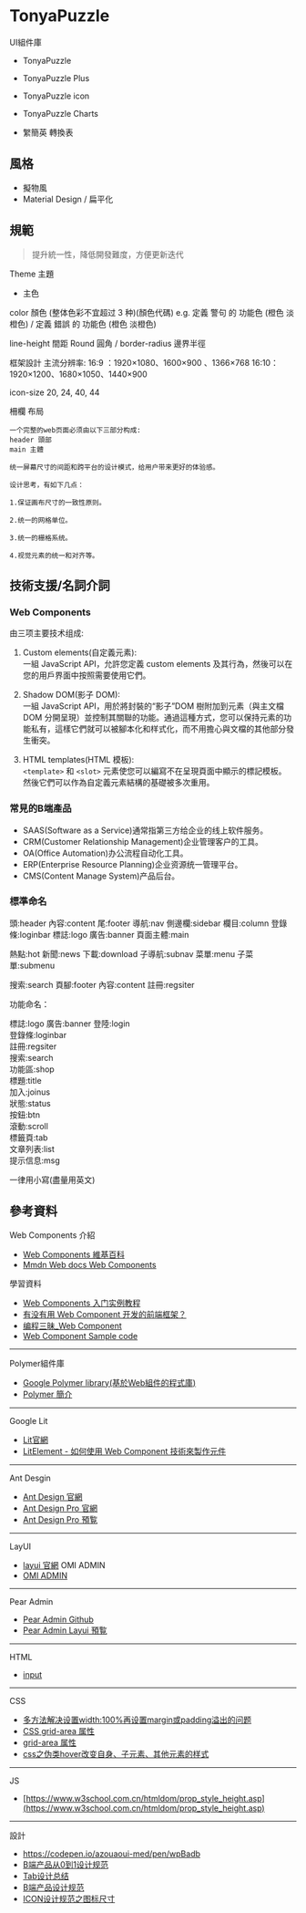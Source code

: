 # TonyaPuzzle
UI組件庫
- TonyaPuzzle
- TonyaPuzzle Plus
- TonyaPuzzle icon
- TonyaPuzzle Charts

- 䌓簡英 轉換表

## 風格
- 擬物風
- Material Design / 扁平化

## 規範
> 提升統一性，降低開發難度，方便更新迭代

Theme 主題 
- 主色

color 顏色 (整体色彩不宜超过 3 种)(顏色代碼)
e.g. 定義 警句 的 功能色 (橙色 淡橙色) / 定義 錯誤 的 功能色 (橙色 淡橙色)

line-height 間距
Round 圓角 / border-radius 邊界半徑

框架設計
主流分辨率:
16:9 ：1920×1080、1600×900 、1366×768
16:10：1920×1200、1680×1050、1440×900

icon-size
20, 24, 40, 44

柵欄
布局
```
一个完整的web页面必须由以下三部分构成:
header 頭部
main 主體

统一屏幕尺寸的间距和跨平台的设计模式，给用户带来更好的体验感。

设计思考，有如下几点：

1.保证画布尺寸的一致性原则。

2.统一的网格单位。

3.统一的栅格系统。

4.视觉元素的统一和对齐等。

```

## 技術支援/名詞介詞
### Web Components
由三项主要技术组成:
1. Custom elements(自定義元素):  
一組 JavaScript API，允許您定義 custom elements 及其行為，然後可以在您的用戶界面中按照需要使用它們。

2. Shadow DOM(影子 DOM):  
一組 JavaScript API，用於將封裝的“影子”DOM 樹附加到元素（與主文檔 DOM 分開呈現）並控制其關聯的功能。通過這種方式，您可以保持元素的功能私有，這樣它們就可以被腳本化和样式化，而不用擔心與文檔的其他部分發生衝突。

3. HTML templates(HTML 模板):  
`<template>` 和 `<slot>` 元素使您可以編寫不在呈現頁面中顯示的標記模板。
然後它們可以作為自定義元素結構的基礎被多次重用。

### 常見的B端產品
- SAAS(Software as a Service)通常指第三方给企业的线上软件服务。
- CRM(Customer Relationship Management)企业管理客户的工具。
- OA(Office Automation)办公流程自动化工具。
- ERP(Enterprise Resource Planning)企业资源统一管理平台。
- CMS(Content Manage System)产品后台。

### 標準命名
頭:header
內容:content
尾:footer
導航:nav
側邊欄:sidebar
欄目:column
登錄條:loginbar
標誌:logo
廣告:banner
頁面主體:main 

熱點:hot
新聞:news
下載:download
子導航:subnav
菜單:menu
子菜單:submenu 

搜索:search
頁腳:footer
內容:content
註冊:regsiter 

功能命名：

標誌:logo
廣告:banner
登陸:login   
登錄條:loginbar  
註冊:regsiter   
搜索:search  
功能區:shop   
標題:title        
加入:joinus  
狀態:status   
按鈕:btn   
滾動:scroll   
標籤頁:tab   
文章列表:list   
提示信息:msg

一律用小寫(盡量用英文)


## 參考資料
Web Components 介紹
- [Web Components 維基百科](https://zh.wikipedia.org/zh-tw/Web%E7%BB%84%E4%BB%B6)
- [Mmdn Web docs Web Components](https://developer.mozilla.org/zh-CN/docs/Web/Web_Components)

學習資料
- [Web Components 入门实例教程](https://www.ruanyifeng.com/blog/2019/08/web_components.html)
- [有没有用 Web Component 开发的前端框架？](https://www.zhihu.com/question/449639542)
- [编程三昧_Web Component](https://cloud.tencent.com/developer/user/8730813)
- [Web Component Sample code](https://stackblitz.com/edit/lit-element-todoapp?file=index.html,todo-input.ts,todo-items.ts)
---
Polymer組件庫
- [Google Polymer library(基於Web組件的程式庫)](https://polymer-library.polymer-project.org/3.0/docs/devguide/feature-overview)
- [Polymer 簡介](https://ithelp.ithome.com.tw/articles/10156148)
---
Google Lit
- [Lit官網](https://lit.dev/)
- [LitElement - 如何使用 Web Component 技術來製作元件](https://blog.errorbaker.tw/posts/xiang/build-webcomponent-element/)
---
Ant Desgin
- [Ant Design 官網](https://ant.design/index-cn)
- [Ant Design Pro 官網](https://pro.ant.design/zh-CN)
- [Ant Design Pro 預覧](https://preview.pro.ant.design/dashboard/analysis)
---
  LayUI
- [layui 官網](https://layui.itze.cn/index.html)
OMI ADMIN
- [OMI ADMIN](https://omi.cdn-go.cn/admin/latest/index.html#/dashboard)
---
Pear Admin
- [Pear Admin Github](https://github.com/pearadmin)
- [Pear Admin Layui 預覧](http://layui.pearadmin.com/#)
---
HTML
- [input](https://www.w3schools.com/tags/tag_input.asp)
---
CSS
- [多方法解决设置width:100%再设置margin或padding溢出的问题](https://blog.csdn.net/weixin_34281537/article/details/91898089)
- [CSS grid-area 属性](https://www.w3school.com.cn/cssref/pr_grid-area.asp)
- [grid-area 属性](https://www.w3school.com.cn/tiy/t.asp?f=cssref_grid-area_named_4)
- [css之伪类hover改变自身、子元素、其他元素的样式](https://juejin.cn/post/7023927926215311397)
---
JS
- [https://www.w3school.com.cn/htmldom/prop_style_height.asp](https://www.w3school.com.cn/htmldom/prop_style_height.asp)
---
設計
- https://codepen.io/azouaoui-med/pen/wpBadb
- [B端产品从0到1设计规范](https://www.woshipm.com/pd/4647838.html)
- [Tab设计总结](https://www.xueui.cn/experience/app-experience/summary-of-tab-design.html)
- [B端产品设计规范](https://cloud.tencent.com/developer/article/1807553)
- [ICON设计规范之图标尺寸](https://www.woshipm.com/pd/4482973.html)